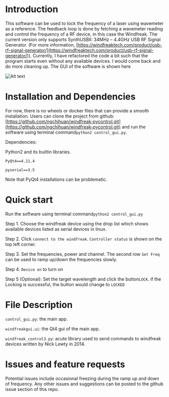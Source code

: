 # Introduction

This software can be used to lock the frequency of a laser using wavemeter as a reference.
The feedback loop is done by fetching a wavemeter reading and control the frequency of a RF device, in this case the Windfreak. The current version only supports SynthUSBII: 34MHz – 4.4GHz USB RF Signal Generator. (For more information, [https://windfreaktech.com/product/usb-rf-signal-generator/](https://windfreaktech.com/product/usb-rf-signal-generator/)).
Currently, I have refactored the code a bit such that the program starts even without any available devices.
I would come back and do more cleaning up.
The GUI of the software is shown here

![Alt text](gui.jpg?raw=true "GUI")

# Installation and Dependencies

For now, there is no wheels or docker files that can provide a smooth installation.
Users can clone the project from github: [https://github.com/ngchihuan/windfreak-pycontrol.git](https://github.com/ngchihuan/windfreak-pycontrol.git) and run the software using terminal command`python2 control_gui.py`.

Dependencies: 

Python2 and its builtin libraries. 

`PyQt4==4.11.4`

`pyserial==3.5`

Note that PyQt4 installations can be problematic.

# Quick start

Run the software using terminal command`python2 control_gui.py` 

Step 1. Choose the windfreak device using the drop list which shows available devices listed as serial devices in linux.

Step 2. Click `connect to the windfreak`. `Controller status` is shown on the top left corner. 

Step 3. Set the frequencies, power and channel. The second row `Set Freq` can be used to ramp up/down the frequencies slowly.

Step 4. `Device on` to turn on 

Step 5 (Optional): Set the target wavelength and click the button`LOCK`. if the Locking is successful, the button would change to `LOCKED`

# File Description

`control_gui.py`: the main app.

`windfreakgui.ui`: the Qt4 gui of the main app.

`windfreak_control3.py`: acute library used to send commands to windfreak devices written by Nick Lewty in 2014.

# Issues and feature requests

Potential issues include occasional freezing during the ramp up and down of frequency. 
Any other issues and suggestions can be posted to the github issue section of this repo.
